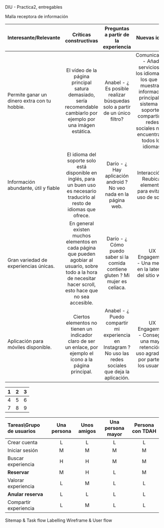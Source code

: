 DIU - Practica2, entregables

Malla receptora de información 


| Interesante/Relevante  | Críticas constructivas  | Preguntas a partir de la experiencia | Nuevas ideas |
| :---        |  :----:   | :----: | :----: |
| Permite ganar un dinero extra con tu hobbie.    | El vídeo de la página principal satura demasiado, sería recomendable cambiarlo por ejemplo por una imágen estática.  |   Anabel - ¿ Es posible realizar búsquedas solo a partir de un único filtro?   |  Comunicación - Añadir servicios en los idiomas en los que se muestra la información principal. El sistema de soporte y compartir en redes sociales no se encuentra en todos los idiomas.        |              
| Información abundante, útil y fiable      | El idioma del soporte solo está disponible en inglés, para un buen uso es necesario traducirlo al resto de idiomas que ofrece.  |  Darío - ¿ Hay aplicación android ? No veo nada en la página web. | Interacción - Reubicar elementos para evitar el uso de scroll.   |              
| Gran variedad de experiencias únicas.      | En general existen muchos elementos en cada página que pueden agobiar al usuario, sobre todo a la hora de necesitar hacer scroll, esto hace que no sea accesible.  |  Darío - ¿ Cómo puedo saber si la comida contiene gluten ? Mi mujer es celíaca.     |  UX Engagement - Una mejora en la latencia del sitio web. |              
| Aplicación para móviles disponible.        | Ciertos elementos no tienen un indicador claro de ser un enlace, por ejemplo el icono a la página principal.  | Anabel - ¿ Puedo compartir mi experiencia en Instagram ? No uso las redes sociales que deja la aplicación.  |  UX Engagement - Conseguir una mayor retención y uso agradable por parte de los usuarios.  |              


<table class="css3">
<thead>
<tr>
  <th>1</th>
  <th>2</th>
  <th>3</th>
</tr>
</thead>
<tbody>
<tr>
  <td>4</td>
  <td>5</td>
  <td>6</td>
</tr>
<tr>
  <td>7</td>
  <td>8</td>
  <td>9</td>
</tr>
</tbody>
</table>


| Tareas\Grupo de usuarios | **Una persona** | **Unos amigos** | Una persona mayor | Persona con TDAH |
| :---                     | :----:  | :----:  | :----:  | :----:  |
| Crear cuenta             |   L   |    L    |    L    |    L    |
| Iniciar sesión           |   M   |    M    |    M    |    M    |
| Buscar experiencia       |   H   |    H    |    M    |    M    |
| **Reservar**             |   M   |    H    |    L    |    M    |
| Valorar experiencia      |   L   |    M    |    L    |    L    |
| **Anular reserva**       |   L   |    L    |    L    |    L    |
| Compartir experiencia    |   L   |    M    |    L    |    L    |




Sitemap & Task flow 
Labelling 
Wireframe & User flow 
